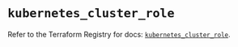 # `kubernetes_cluster_role`

Refer to the Terraform Registry for docs: [`kubernetes_cluster_role`](https://registry.terraform.io/providers/hashicorp/kubernetes/2.35.0/docs/resources/cluster_role).
